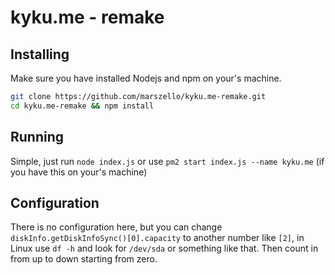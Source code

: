 # kyku.me - remake

## Installing
Make sure you have installed Nodejs and npm on your's machine.

```sh
git clone https://github.com/marszello/kyku.me-remake.git
cd kyku.me-remake && npm install
```

## Running
Simple, just run `node index.js` or use `pm2 start index.js --name kyku.me` (if you have this on your's machine)

## Configuration
There is no configuration here, but you can change `diskInfo.getDiskInfoSync()[0].capacity` to another number like `[2]`, in Linux use `df -h` and look for `/dev/sda` or something like that. Then count in from up to down starting from zero.
